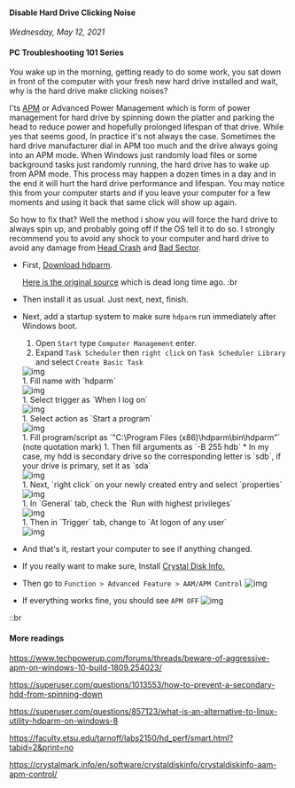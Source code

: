 #### Disable Hard Drive Clicking Noise
_Wednesday, May 12, 2021_

#### PC Troubleshooting 101 Series 

You wake up in the morning, getting ready to do some work, you sat down in front of the computer 
with your fresh new hard drive installed and wait, why is the hard drive make clicking noises?

I'ts [APM](https://smarthdd.com/apm.htm) or Advanced Power Management which is form of power 
management for hard drive by spinning down the platter and parking the head to reduce power and 
hopefully prolonged lifespan of that drive. While yes that seems good, In practice it's not always 
the case. Sometimes the hard drive manufacturer dial in APM too much and the drive always going 
into an APM mode. When Windows just randomly load files or some background tasks just randomly 
running, the hard drive has to wake up from APM mode. This process may happen a dozen times in a 
day and in the end it will hurt the hard drive performance and lifespan. You may notice this from 
your computer starts and if you leave your computer for a few moments and using it back that same 
click will show up again.

So how to fix that? Well the method i show you will force the hard drive to always spin up, and 
probably going off if the OS tell it to do so. I strongly recommend you to avoid any shock to your 
computer and hard drive to avoid any damage from [Head Crash](https://en.wikipedia.org/wiki/Head_crash) 
and [Bad Sector](https://en.wikipedia.org/wiki/Bad_sector).

* First, [Download hdparm](./posts/2021-05-12-disable-hard-drive-clicking-noise/hdparm-6.9-20070516.win32-setup.zip). 

    [Here is the original source](http://hdparm-win32.dyndns.org/hdparm/) which is dead long time ago.
    :br

* Then install it as usual. Just next, next, finish.
* Next, add a startup system to make sure `hdparm` run immediately after Windows boot.
    1. Open `Start` type `Computer Management` enter.
    1. Expand `Task Scheduler` then `right click` on `Task Scheduler Library` and select `Create Basic Task`
    <div class="row">
        <div class="col-sm-3"></div>
        <div class="col-sm-6">
            <div class="img-thumbnail">
                <img class="img-fluid" loading="lazy" src="./posts/2021-05-12-disable-hard-drive-clicking-noise/1.png" alt="img">
            </div>
        </div>
        <div class="col-sm-3"></div>
    </div>
    1. Fill name with `hdparm`
    <div class="row">
        <div class="col-sm-3"></div>
        <div class="col-sm-6">
            <div class="img-thumbnail">
                <img class="img-fluid" loading="lazy" src="./posts/2021-05-12-disable-hard-drive-clicking-noise/2.png" alt="img">
            </div>
        </div>
        <div class="col-sm-3"></div>
    </div>
    1. Select trigger as `When I log on`
    <div class="row">
        <div class="col-sm-3"></div>
        <div class="col-sm-6">
            <div class="img-thumbnail">
                <img class="img-fluid" loading="lazy" src="./posts/2021-05-12-disable-hard-drive-clicking-noise/3.png" alt="img">
            </div>
        </div>
        <div class="col-sm-3"></div>
    </div>
    1. Select action as `Start a program`
    <div class="row">
        <div class="col-sm-3"></div>
        <div class="col-sm-6">
            <div class="img-thumbnail">
                <img class="img-fluid" loading="lazy" src="./posts/2021-05-12-disable-hard-drive-clicking-noise/4.png" alt="img">
            </div>
        </div>
        <div class="col-sm-3"></div>
    </div>
    1. Fill program/script as `"C:\Program Files (x86)\hdparm\bin\hdparm"` (note quotation mark)
    1. Then fill arguments as `-B 255 hdb` 
        * In my case, my hdd is secondary drive so the corresponding letter is `sdb`, if your drive is primary, set it as `sda`
    <div class="row">
        <div class="col-sm-3"></div>
        <div class="col-sm-6">
            <div class="img-thumbnail">
                <img class="img-fluid" loading="lazy" src="./posts/2021-05-12-disable-hard-drive-clicking-noise/5.png" alt="img">
            </div>
        </div>
        <div class="col-sm-3"></div>
    </div>
    1. Next, `right click` on your newly created entry and select `properties`
    <div class="row">
        <div class="col-sm-3"></div>
        <div class="col-sm-6">
            <div class="img-thumbnail">
                <img class="img-fluid" loading="lazy" src="./posts/2021-05-12-disable-hard-drive-clicking-noise/6.png" alt="img">
            </div>
        </div>
        <div class="col-sm-3"></div>
    </div>
    1. In `General` tab, check the `Run with highest privileges`
    <div class="row">
        <div class="col-sm-3"></div>
        <div class="col-sm-6">
            <div class="img-thumbnail">
                <img class="img-fluid" loading="lazy" src="./posts/2021-05-12-disable-hard-drive-clicking-noise/7.png" alt="img">
            </div>
        </div>
        <div class="col-sm-3"></div>
    </div>
    1. Then in `Trigger` tab, change to `At logon of any user`
    <div class="row">
        <div class="col-sm-3"></div>
        <div class="col-sm-6">
            <div class="img-thumbnail">
                <img class="img-fluid" loading="lazy" src="./posts/2021-05-12-disable-hard-drive-clicking-noise/8.png" alt="img">
            </div>
        </div>
        <div class="col-sm-3"></div>
    </div>
* And that's it, restart your computer to see if anything changed.
* If you really want to make sure, Install [Crystal Disk Info.](https://crystalmark.info/en/software/crystaldiskinfo/)
* Then go to `Function > Advanced Feature > AAM/APM Control`
![img](./posts/2021-05-12-disable-hard-drive-clicking-noise/9.png)

* If everything works fine, you should see `APM OFF`
![img](./posts/2021-05-12-disable-hard-drive-clicking-noise/10.png)

::br

#### More readings
<https://www.techpowerup.com/forums/threads/beware-of-aggressive-apm-on-windows-10-build-1809.254023/>

<https://superuser.com/questions/1013553/how-to-prevent-a-secondary-hdd-from-spinning-down>

<https://superuser.com/questions/857123/what-is-an-alternative-to-linux-utility-hdparm-on-windows-8>

<https://faculty.etsu.edu/tarnoff/labs2150/hd_perf/smart.html?tabid=2&print=no>

<https://crystalmark.info/en/software/crystaldiskinfo/crystaldiskinfo-aam-apm-control/>
